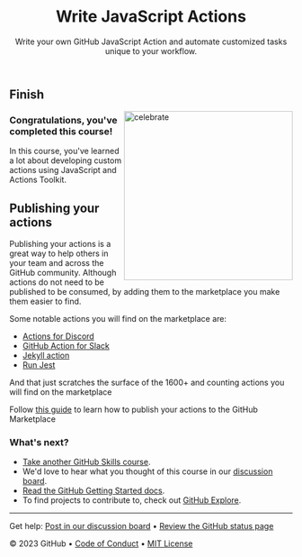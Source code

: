<header>

<!--
  <<< Author notes: Course header >>>
  Include a 1280×640 image, course name in sentence case, and a concise description in emphasis.
  In your repository settings: enable template repository, add your 1280×640 social image, auto delete head branches.
  Next to "About", add description & tags; disable releases, packages, & environments.
  Add your open source license, GitHub uses MIT license.
-->

# Write JavaScript Actions

Write your own GitHub JavaScript Action and automate customized tasks unique to your workflow. 

</header>

<!--
  <<< Author notes: Finish >>>
  Review what we learned, ask for feedback, provide next steps.
-->

## Finish

<img src=https://octodex.github.com/images/poptocat_v2.png alt=celebrate width=300 align=right>

### Congratulations, you've completed this course!

In this course, you've learned a lot about developing custom actions using JavaScript and Actions Toolkit.

## Publishing your actions

Publishing your actions is a great way to help others in your team and across the GitHub community. Although actions do not need to be published to be consumed, by adding them to the marketplace you make them easier to find.

Some notable actions you will find on the marketplace are:

- [Actions for Discord](https://github.com/marketplace/actions/actions-for-discord)
- [GitHub Action for Slack](https://github.com/marketplace/actions/github-action-for-slack)
- [Jekyll action](https://github.com/marketplace/actions/jekyll-action)
- [Run Jest](https://github.com/marketplace/actions/run-jest)

And that just scratches the surface of the 1600+ and counting actions you will find on the marketplace

Follow [this guide](https://help.github.com/en/actions/automating-your-workflow-with-github-actions/publishing-actions-in-github-marketplace#publishing-an-action) to learn how to publish your actions to the GitHub Marketplace

### What's next?

- [Take another GitHub Skills course](https://github.com/skills).
- We'd love to hear what you thought of this course in our [discussion board](https://github.com/orgs/skills/discussions/categories/write-javascript-actions).
- [Read the GitHub Getting Started docs](https://docs.github.com/en/get-started).
- To find projects to contribute to, check out [GitHub Explore](https://github.com/explore).

<footer>

---

Get help: [Post in our discussion board](https://github.com/orgs/skills/discussions/categories/write-javascript-actions) &bull; [Review the GitHub status page](https://www.githubstatus.com/)

&copy; 2023 GitHub &bull; [Code of Conduct](https://www.contributor-covenant.org/version/2/1/code_of_conduct/code_of_conduct.md) &bull; [MIT License](https://gh.io/mit)

</footer>
